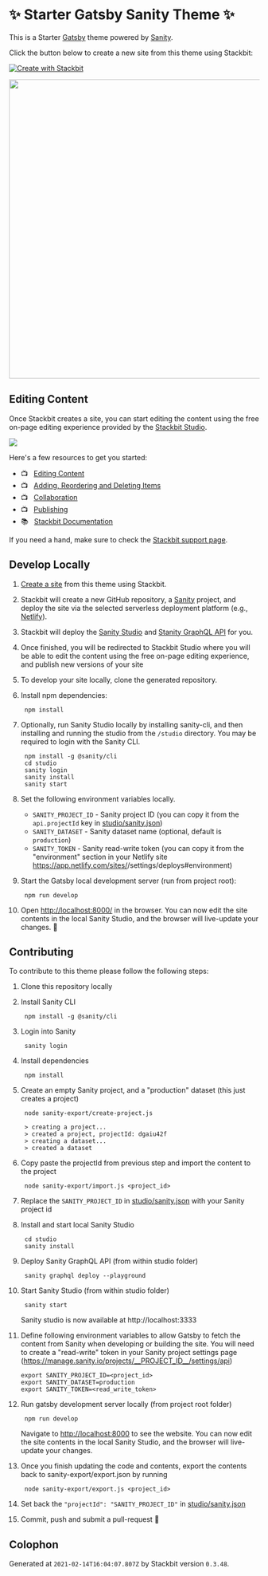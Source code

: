 # ✨ Starter Gatsby Sanity Theme ✨

This is a Starter [Gatsby](https://gatsbyjs.com) theme powered by [Sanity](https://www.sanity.io).

Click the button below to create a new site from this theme using Stackbit:

[![Create with Stackbit](https://assets.stackbit.com/badge/create-with-stackbit.svg)](https://app.stackbit.com/create?theme=https://github.com/stackbit-themes/starter-gatsby-sanity&utm_source=theme-readme&utm_medium=referral&utm_campaign=stackbit_themes)

<img src="https://themes.stackbit.com/images/starter-demo-1024x768.png" width="600">


## Editing Content

Once Stackbit creates a site, you can start editing the content using the free on-page editing experience provided by the [Stackbit Studio](https://stackbit.com?utm_source=project-readme&utm_medium=referral&utm_campaign=user_themes).

[![](https://i3.ytimg.com/vi/zd9lGRLVDm4/hqdefault.jpg)](https://stackbit.link/project-readme-lead-video)

Here's a few resources to get you started:

- 📺 &nbsp; [Editing Content](https://stackbit.link/project-readme-editing-video)
- 📺 &nbsp; [Adding, Reordering and Deleting Items](https://stackbit.link/project-readme-adding-video)
- 📺 &nbsp; [Collaboration](https://stackbit.link/project-readme-collaboration-video)
- 📺 &nbsp; [Publishing](https://stackbit.link/project-readme-publishing-video)
- 📚 &nbsp; [Stackbit Documentation](https://stackbit.link/project-readme-documentation)

If you need a hand, make sure to check the [Stackbit support page](https://stackbit.link/project-readme-support).


## Develop Locally

1. [Create a site](https://app.stackbit.com/create?theme=https://github.com/stackbit-themes/starter-gatsby-sanity&utm_source=theme-readme&utm_medium=referral&utm_campaign=stackbit_themes) from this theme using Stackbit.

1. Stackbit will create a new GitHub repository, a [Sanity](https://www.sanity.io) project, and deploy the site via the selected serverless deployment platform (e.g., [Netlify](https://www.netlify.com)).

1. Stackbit will deploy the [Sanity Studio](https://www.sanity.io/studio) and [Stanity GraphQL API](https://www.sanity.io/docs/graphql) for you.

1. Once finished, you will be redirected to Stackbit Studio where you will be
   able to edit the content using the free on-page editing experience, and
   publish new versions of your site

1. To develop your site locally, clone the generated repository.

1. Install npm dependencies:

        npm install

1. Optionally, run Sanity Studio locally by installing sanity-cli, and then installing and running the studio from the `/studio` directory. You may be required to login with the Sanity CLI.

        npm install -g @sanity/cli
        cd studio
        sanity login
        sanity install
        sanity start

1. Set the following environment variables locally.

   - `SANITY_PROJECT_ID` - Sanity project ID (you can copy it from the `api.projectId` key in [studio/sanity.json](studio/sanity.json))
   - `SANITY_DATASET` - Sanity dataset name (optional, default is `production`)
   - `SANITY_TOKEN` - Sanity read-write token (you can copy it from the "environment" section in your Netlify site https://app.netlify.com/sites/<netlify-site-name>/settings/deploys#environment)

1. Start the Gatsby local development server (run from project root):

        npm run develop

1. Open [http://localhost:8000/](http://localhost:8000/) in the browser.
   You can now edit the site contents in the local Sanity Studio, and the
   browser will live-update your changes. 🎉


## Contributing

To contribute to this theme please follow the following steps:

1. Clone this repository locally

1. Install Sanity CLI

        npm install -g @sanity/cli

1. Login into Sanity

        sanity login

1. Install dependencies

        npm install
        
1. Create an empty Sanity project, and a "production" dataset (this just creates
   a project)

        node sanity-export/create-project.js
        
        > creating a project...
        > created a project, projectId: dgaiu42f
        > creating a dataset...
        > created a dataset

1. Copy paste the projectId from previous step and import the content to the project

        node sanity-export/import.js <project_id>

1. Replace the `SANITY_PROJECT_ID` in [studio/sanity.json](studio/sanity.json)
   with your Sanity project id
   
1. Install and start local Sanity Studio

        cd studio
        sanity install

1. Deploy Sanity GraphQL API (from within studio folder)

        sanity graphql deploy --playground

1. Start Sanity Studio (from within studio folder)

        sanity start

   Sanity studio is now available at http://localhost:3333
   
1. Define following environment variables to allow Gatsby to fetch the content
   from Sanity when developing or building the site. You will need to create a
   "read-write" token in your Sanity project settings page 
   (https://manage.sanity.io/projects/__PROJECT_ID__/settings/api)

       export SANITY_PROJECT_ID=<project_id>
       export SANITY_DATASET=production
       export SANITY_TOKEN=<read_write_token>

1. Run gatsby development server locally (from project root folder) 

        npm run develop
        
    Navigate to [http://localhost:8000](http://localhost:8000) to see the website.
    You can now edit the site contents in the local Sanity Studio, and the
    browser will live-update your changes.

1. Once you finish updating the code and contents, export the contents
   back to sanity-export/export.json by running

        node sanity-export/export.js <project_id>

1. Set back the `"projectId": "SANITY_PROJECT_ID"` in [studio/sanity.json](studio/sanity.json)

1. Commit, push and submit a pull-request 🎉


## Colophon

Generated at `2021-02-14T16:04:07.807Z` by Stackbit version `0.3.48`.
